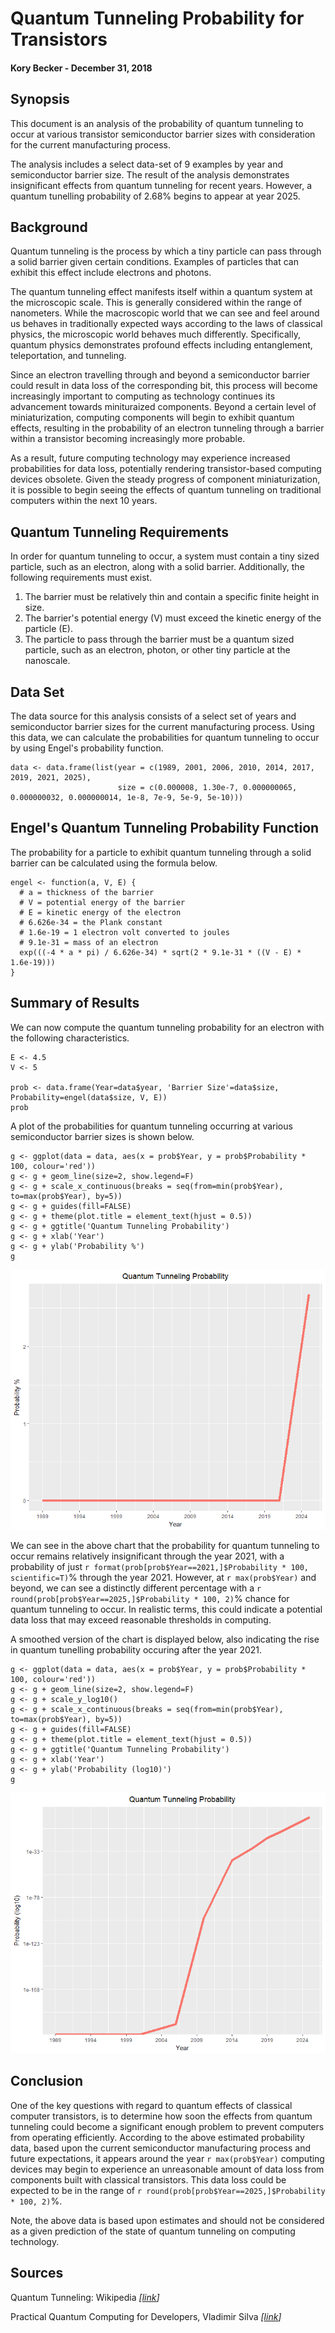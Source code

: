 Quantum Tunneling Probability for Transistors
=============================================

#### Kory Becker - December 31, 2018

## Synopsis

This document is an analysis of the probability of quantum tunneling to occur at various transistor semiconductor barrier sizes with consideration for the current manufacturing process.

The analysis includes a select data-set of 9 examples by year and semiconductor barrier size. The result of the analysis demonstrates insignificant effects from quantum tunneling for recent years. However, a quantum tunelling probability of 2.68% begins to appear at year 2025.

## Background

Quantum tunneling is the process by which a tiny particle can pass through a solid barrier given certain conditions. Examples of particles that can exhibit this effect include electrons and photons.

The quantum tunneling effect manifests itself within a quantum system at the microscopic scale. This is generally considered within the range of nanometers. While the macroscopic world that we can see and feel around us behaves in traditionally expected ways according to the laws of classical physics, the microscopic world behaves much differently. Specifically, quantum physics demonstrates profound effects including entanglement, teleportation, and tunneling.

Since an electron travelling through and beyond a semiconductor barrier could result in data loss of the corresponding bit, this process will become increasingly important to computing as technology continues its advancement towards minituraized components. Beyond a certain level of miniaturization, computing components will begin to exhibit quantum effects, resulting in the probability of an electron tunneling through a barrier within a transistor becoming increasingly more probable.

As a result, future computing technology may experience increased probabilities for data loss, potentially rendering transistor-based computing devices obsolete. Given the steady progress of component miniaturization, it is possible to begin seeing the effects of quantum tunneling on traditional computers within the next 10 years.

## Quantum Tunneling Requirements

In order for quantum tunneling to occur, a system must contain a tiny sized particle, such as an electron, along with a solid barrier. Additionally, the following requirements must exist.

1. The barrier must be relatively thin and contain a specific finite height in size.
2. The barrier's potential energy (V) must exceed the kinetic energy of the particle (E).
3. The particle to pass through the barrier must be a quantum sized particle, such as an electron, photon, or other tiny particle at the nanoscale.

## Data Set

The data source for this analysis consists of a select set of years and semiconductor barrier sizes for the current manufacturing process. Using this data, we can calculate the probabilities for quantum tunneling to occur by using Engel's probability function.

```{r, echo=F}
data <- data.frame(list(year = c(1989, 2001, 2006, 2010, 2014, 2017, 2019, 2021, 2025),
                        size = c(0.000008, 1.30e-7, 0.000000065, 0.000000032, 0.000000014, 1e-8, 7e-9, 5e-9, 5e-10)))
```

## Engel's Quantum Tunneling Probability Function

The probability for a particle to exhibit quantum tunneling through a solid barrier can be calculated using the formula below.

```{r}
engel <- function(a, V, E) {
  # a = thickness of the barrier
  # V = potential energy of the barrier
  # E = kinetic energy of the electron
  # 6.626e-34 = the Plank constant
  # 1.6e-19 = 1 electron volt converted to joules
  # 9.1e-31 = mass of an electron
  exp(((-4 * a * pi) / 6.626e-34) * sqrt(2 * 9.1e-31 * ((V - E) * 1.6e-19)))
}
```

## Summary of Results

We can now compute the quantum tunneling probability for an electron with the following characteristics.

```{r}
E <- 4.5
V <- 5

prob <- data.frame(Year=data$year, 'Barrier Size'=data$size, Probability=engel(data$size, V, E))
prob
```

A plot of the probabilities for quantum tunneling occurring at various semiconductor barrier sizes is shown below.

```{r, echo=F, warning=F}
g <- ggplot(data = data, aes(x = prob$Year, y = prob$Probability * 100, colour='red'))
g <- g + geom_line(size=2, show.legend=F)
g <- g + scale_x_continuous(breaks = seq(from=min(prob$Year), to=max(prob$Year), by=5))
g <- g + guides(fill=FALSE)
g <- g + theme(plot.title = element_text(hjust = 0.5))
g <- g + ggtitle('Quantum Tunneling Probability')
g <- g + xlab('Year')
g <- g + ylab('Probability %')
g
```

![Quantum tunneling probability](images/plot1.png)

We can see in the above chart that the probability for quantum tunneling to occur remains relatively insignificant through the year 2021, with a probability of just `r format(prob[prob$Year==2021,]$Probability * 100, scientific=T)`% through the year 2021. However, at `r max(prob$Year)` and beyond, we can see a distinctly different percentage with a `r round(prob[prob$Year==2025,]$Probability * 100, 2)`% chance for quantum tunneling to occur. In realistic terms, this could indicate a potential data loss that may exceed reasonable thresholds in computing.

A smoothed version of the chart is displayed below, also indicating the rise in quantum tunelling probability occuring after the year 2021.

```{r, echo=F, warning=F}
g <- ggplot(data = data, aes(x = prob$Year, y = prob$Probability * 100, colour='red'))
g <- g + geom_line(size=2, show.legend=F)
g <- g + scale_y_log10()
g <- g + scale_x_continuous(breaks = seq(from=min(prob$Year), to=max(prob$Year), by=5))
g <- g + guides(fill=FALSE)
g <- g + theme(plot.title = element_text(hjust = 0.5))
g <- g + ggtitle('Quantum Tunneling Probability')
g <- g + xlab('Year')
g <- g + ylab('Probability (log10)')
g
```

![Quantum tunneling probability](images/plot2.png)

## Conclusion

One of the key questions with regard to quantum effects of classical computer transistors, is to determine how soon the effects from quantum tunneling could become a significant enough problem to prevent computers from operating efficiently. According to the above estimated probability data, based upon the current semiconductor manufacturing process and future expectations, it appears around the year `r max(prob$Year)` computing devices may begin to experience an unreasonable amount of data loss from components built with classical transistors. This data loss could be expected to be in the range of `r round(prob[prob$Year==2025,]$Probability * 100, 2)`%.

Note, the above data is based upon estimates and should not be considered as a given prediction of the state of quantum tunneling on computing technology.

## Sources

Quantum Tunneling: Wikipedia *[[link](https://en.wikipedia.org/wiki/Quantum_tunneling)]*

Practical Quantum Computing for Developers, Vladimir Silva *[[link](https://www.oreilly.com/library/view/practical-quantum-computing/9781484242186/)]*
